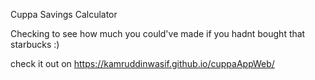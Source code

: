 Cuppa Savings Calculator

Checking to see how much you could've made if you hadnt bought that starbucks :)

check it out on https://kamruddinwasif.github.io/cuppaAppWeb/ 
